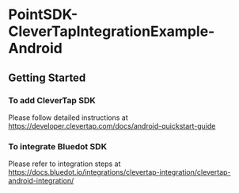 # PointSDK-CleverTapIntegrationExample-Android

## Getting Started

### To add CleverTap SDK
Please follow detailed instructions at https://developer.clevertap.com/docs/android-quickstart-guide

### To integrate Bluedot SDK
Please refer to integration steps at https://docs.bluedot.io/integrations/clevertap-integration/clevertap-android-integration/